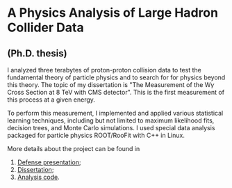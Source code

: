# A Physics Analysis of Large Hadron Collider Data
## (Ph.D. thesis)

I analyzed three terabytes of proton-proton collision data to test the fundamental theory of particle physics and to search for for physics beyond this theory. The topic of my dissertation is "The Measurement of the W$\gamma$ Cross Section at 8 TeV with CMS detector". This is the first measurement of this process at a given energy.

To perform this measurement, I implemented and applied various statistical learning techniques, including but not limited to maximum likelihood fits, decision trees, and Monte Carlo simulations. I used special data analysis packaged for particle physics ROOT/RooFit with C++ in Linux.

More details about the project can be found in

1. [Defense presentation](https://github.com/eavdeeva/ThesisTextWg/blob/master/nuthesis/examples/presentation_main.pdf);
2. [Dissertation](https://github.com/eavdeeva/ThesisTextWg/blob/master/nuthesis/examples/nuthesis.pdf);
3. [Analysis code](https://github.com/eavdeeva/usercode/tree/master/WGammaAnalysis).

